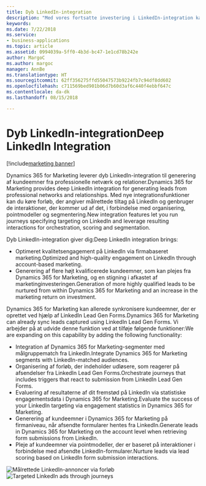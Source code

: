 ```yaml
---
title: Dyb LinkedIn-integration
description: "Med vores fortsatte investering i LinkedIn-integration kan Dynamics 365 for Marketing give en tættere integration i forbindelse med generering af kundeemner fra professionelle netværk og relationer i LinkedIn."
keywords: 
ms.date: 7/22/2018
ms.service:
- business-applications
ms.topic: article
ms.assetid: 0994039a-5ff0-4b3d-bc47-1e1cd78b242e
author: MargoC
ms.author: margoc
manager: AnnBe
ms.translationtype: HT
ms.sourcegitcommit: 62ff356275ffd55047573b9224fb7c94df8dd602
ms.openlocfilehash: c711569bed901b06d7b60d3af6c440f4ebbf647c
ms.contentlocale: da-dk
ms.lasthandoff: 08/15/2018

---
```


# <a name="deep-linkedin-integration"></a><span data-ttu-id="3cdff-103">Dyb LinkedIn-integration</span><span class="sxs-lookup"><span data-stu-id="3cdff-103">Deep LinkedIn Integration</span></span>

[!include[marketing banner](../../includes/marketing.md)]



<span data-ttu-id="3cdff-104">Dynamics 365 for Marketing leverer dyb LinkedIn-integration til generering af kundeemner fra professionelle netværk og relationer.</span><span class="sxs-lookup"><span data-stu-id="3cdff-104">Dynamics 365 for Marketing provides deep LinkedIn integration for generating leads from professional networks and relationships.</span></span> <span data-ttu-id="3cdff-105">Med nye integrationsfunktioner kan du køre forløb, der angiver målrettede tiltag på LinkedIn og genbruger de interaktioner, der kommer ud af det, i forbindelse med organisering, pointmodeller og segmentering.</span><span class="sxs-lookup"><span data-stu-id="3cdff-105">New integration features let you run journeys specifying targeting on LinkedIn and  leverage resulting interactions for orchestration, scoring and segmentation.</span></span>

<span data-ttu-id="3cdff-106">Dyb LinkedIn-integration giver dig:</span><span class="sxs-lookup"><span data-stu-id="3cdff-106">Deep LinkedIn integration brings:</span></span>

- <span data-ttu-id="3cdff-107">Optimeret kvalitetsengagement på LinkedIn via firmabaseret marketing.</span><span class="sxs-lookup"><span data-stu-id="3cdff-107">Optimized and high-quality engagement on LinkedIn through account-based marketing.</span></span>
- <span data-ttu-id="3cdff-108">Generering af flere højt kvalificerede kundeemner, som kan plejes fra Dynamics 365 for Marketing, og en stigning i afkastet af marketinginvesteringen.</span><span class="sxs-lookup"><span data-stu-id="3cdff-108">Generation of more highly qualified leads to be nurtured from within Dynamics 365 for Marketing and an increase in the marketing return on investment.</span></span>
 
<span data-ttu-id="3cdff-109">Dynamics 365 for Marketing kan allerede synkronisere kundeemner, der er oprettet ved hjælp af LinkedIn Lead Gen Forms.</span><span class="sxs-lookup"><span data-stu-id="3cdff-109">Dynamics 365 for Marketing can already sync leads captured using LinkedIn Lead Gen Forms.</span></span> <span data-ttu-id="3cdff-110">Vi arbejder på at udvide denne funktion ved at tilføje følgende funktioner:</span><span class="sxs-lookup"><span data-stu-id="3cdff-110">We are expanding on this capability by adding the following functionality:</span></span>

- <span data-ttu-id="3cdff-111">Integration af Dynamics 365 for Marketing-segmenter med målgruppematch fra LinkedIn.</span><span class="sxs-lookup"><span data-stu-id="3cdff-111">Integrate Dynamics 365 for Marketing segments with LinkedIn-matched audiences.</span></span>
- <span data-ttu-id="3cdff-112">Organisering af forløb, der indeholder udløsere, som reagerer på afsendelser fra LinkedIn Lead Gen Forms.</span><span class="sxs-lookup"><span data-stu-id="3cdff-112">Orchestrate journeys that includes triggers that react to submission from LinkedIn Lead Gen Forms.</span></span>
- <span data-ttu-id="3cdff-113">Evaluering af resultaterne af dit fremstød på LinkedIn via statistiske engagementsdata i Dynamics 365 for Marketing.</span><span class="sxs-lookup"><span data-stu-id="3cdff-113">Evaluate the success of your LinkedIn targeting via engagement statistics in Dynamics 365 for Marketing.</span></span>
- <span data-ttu-id="3cdff-114">Generering af kundeemner i Dynamics 365 for Marketing på firmaniveau, når afsendte formularer hentes fra LinkedIn.</span><span class="sxs-lookup"><span data-stu-id="3cdff-114">Generate leads in Dynamics 365 for Marketing on the account level when retrieving form submissions from LinkedIn.</span></span>
- <span data-ttu-id="3cdff-115">Pleje af kundeemner via pointmodeller, der er baseret på interaktioner i forbindelse med afsendte LinkedIn-formularer.</span><span class="sxs-lookup"><span data-stu-id="3cdff-115">Nurture leads via lead scoring based on LinkedIn form submission interactions.</span></span>

<span data-ttu-id="3cdff-116">![Målrettede LinkedIn-annoncer via forløb](media/LinkedIn_1.png "Målrettede LinkedIn-annoncer via forløb")</span><span class="sxs-lookup"><span data-stu-id="3cdff-116">![Targeted LinkedIn ads through journeys](media/LinkedIn_1.png "Targeted LinkedIn ads through journeys")</span></span>

<!--
### Who uses this feature
Marketers and marketing managers
### Setup required
Administrators can easily set up and configure the feature in the app settings.
-->

